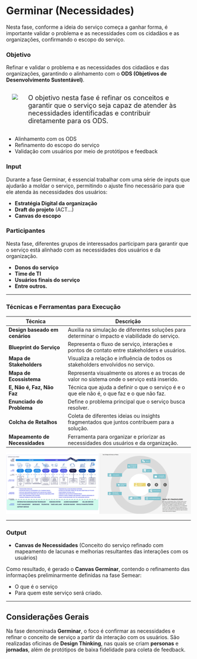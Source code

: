 # Germinar (Necessidades)

Nesta fase, conforme a ideia do serviço começa a ganhar forma, é importante validar o problema e as necessidades com os cidadãos e as organizações, confirmando o escopo do serviço.

### Objetivo
Refinar e validar o problema e as necessidades dos cidadãos e das organizações, garantindo o alinhamento com o **ODS (Objetivos de Desenvolvimento Sustentável)**.

<div style="display: flex; align-items: center; padding: 16px; margin-right: 16px; flex: 1;">
    <img src="../assets/germinando.png" style="margin-right: 8px; align-self: flex-start;">
    <p style="font-size: 18px; margin: 0; padding-left: 20px;">O objetivo nesta fase é refinar os conceitos e garantir que o serviço seja capaz de atender às necessidades identificadas e contribuir diretamente para os ODS.</p>
</div>

- Alinhamento com os ODS
- Refinamento do escopo do serviço
- Validação com usuários por meio de protótipos e feedback

### Input

Durante a fase Germinar, é essencial trabalhar com uma série de inputs que ajudarão a moldar o serviço, permitindo o ajuste fino necessário para que ele atenda às necessidades dos usuários:

- **Estratégia Digital da organização**
- **Draft do projeto** (ACT...)
- **Canvas do escopo**

### Participantes

Nesta fase, diferentes grupos de interessados participam para garantir que o serviço está alinhado com as necessidades dos usuários e da organização.

- **Donos do serviço**
- **Time de TI**
- **Usuários finais do serviço**
- **Entre outros.**

---

### Técnicas e Ferramentas para Execução

| **Técnica**                   | **Descrição**                                                                                  |
|------------------------------|-----------------------------------------------------------------------------------------------|
| **Design baseado em cenários** | Auxilia na simulação de diferentes soluções para determinar o impacto e viabilidade do serviço. |
| **Blueprint do Serviço**      | Representa o fluxo de serviço, interações e pontos de contato entre stakeholders e usuários. |
| **Mapa de Stakeholders**      | Visualiza a relação e influência de todos os stakeholders envolvidos no serviço. |
| **Mapa de Ecossistema**       | Representa visualmente os atores e as trocas de valor no sistema onde o serviço está inserido. |
| **E, Não é, Faz, Não Faz**    | Técnica que ajuda a definir o que o serviço é e o que ele não é, o que faz e o que não faz. |
| **Enunciado do Problema**     | Define o problema principal que o serviço busca resolver. |
| **Colcha de Retalhos**        | Coleta de diferentes ideias ou insights fragmentados que juntos contribuem para a solução. |
| **Mapeamento de Necessidades**| Ferramenta para organizar e priorizar as necessidades dos usuários e da organização. |

![tecnicas](assets/tecnicas-germinar.png)

---

### Output
- **Canvas de Necessidades** (Conceito do serviço refinado com mapeamento de lacunas e melhorias resultantes das interações com os usuários)

Como resultado, é gerado o **Canvas Germinar**, contendo o refinamento das informações preliminarmente definidas na fase Semear:

- O que é o serviço
- Para quem este serviço será criado.

---

## Considerações Gerais

Na fase denominada **Germinar**, o foco é confirmar as necessidades e refinar o conceito de serviço a partir da interação com os usuários. São realizadas oficinas de **Design Thinking**, nas quais se criam **personas** e **jornadas**, além de protótipos de baixa fidelidade para coleta de feedback.

